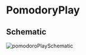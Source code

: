 # PomodoryPlay

## Schematic
![pomodoroPlaySchematic](https://github.com/user-attachments/assets/1a31c966-ec03-4bd0-b422-9544910ed32a)
